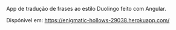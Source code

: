 App de tradução de frases ao estilo Duolingo feito com Angular.

Dispónivel em: https://enigmatic-hollows-29038.herokuapp.com/
